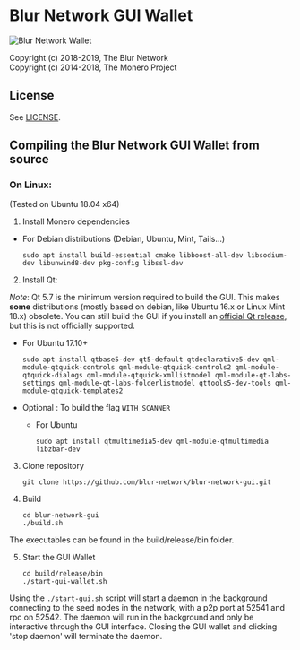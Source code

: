# Blur Network GUI Wallet
![Blur Network Wallet](https://cdn.discordapp.com/attachments/453123992736366594/553617741760692234/gui.png)

Copyright (c) 2018-2019, The Blur Network</br> 
Copyright (c) 2014-2018, The Monero Project

## License

See [LICENSE](LICENSE).

## Compiling the Blur Network GUI Wallet from source

### On Linux:

(Tested on Ubuntu 18.04 x64)

1. Install Monero dependencies

  - For Debian distributions (Debian, Ubuntu, Mint, Tails...)

	`sudo apt install build-essential cmake libboost-all-dev libsodium-dev libunwind8-dev pkg-config libssl-dev`



2. Install Qt:

  *Note*: Qt 5.7 is the minimum version required to build the GUI. This makes **some** distributions (mostly based on debian, like Ubuntu 16.x or Linux Mint 18.x) obsolete. You can still build the GUI if you install an [official Qt release](https://wiki.qt.io/Install_Qt_5_on_Ubuntu), but this is not officially supported.

  - For Ubuntu 17.10+

    `sudo apt install qtbase5-dev qt5-default qtdeclarative5-dev qml-module-qtquick-controls qml-module-qtquick-controls2 qml-module-qtquick-dialogs qml-module-qtquick-xmllistmodel qml-module-qt-labs-settings qml-module-qt-labs-folderlistmodel qttools5-dev-tools qml-module-qtquick-templates2`


  - Optional : To build the flag `WITH_SCANNER`

    - For Ubuntu

      `sudo apt install qtmultimedia5-dev qml-module-qtmultimedia libzbar-dev`


3. Clone repository

    `git clone https://github.com/blur-network/blur-network-gui.git`

4. Build

    ```
    cd blur-network-gui
    ./build.sh
    ```

The executables can be found in the build/release/bin folder.

5. Start the GUI Wallet

	```
	cd build/release/bin
	./start-gui-wallet.sh
	```
	
Using the `./start-gui.sh` script will start a daemon in the background connecting to the seed nodes in the network, with a p2p port at 52541 and rpc on 52542.  The daemon will run in the background and only be interactive through the GUI interface.  Closing the GUI wallet and clicking 'stop daemon' will terminate the daemon.

